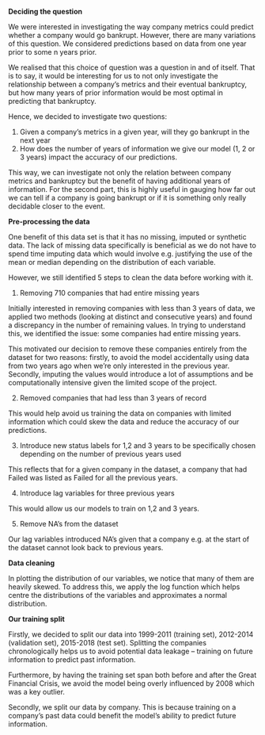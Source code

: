**Deciding the question**

We were interested in investigating the way company metrics could predict whether a company would go bankrupt. However, there are many variations of this question. We considered predictions based on data from one year prior to some n years prior.

We realised that this choice of question was a question in and of itself. That is to say, it would be interesting for us to not only investigate the relationship between a company’s metrics and their eventual bankruptcy, but how many years of prior information would be most optimal in predicting that bankruptcy.

Hence, we decided to investigate two questions:
1.	Given a company’s metrics in a given year, will they go bankrupt in the next year
2.	How does the number of years of information we give our model (1, 2 or 3 years) impact the accuracy of our predictions.
   
This way, we can investigate not only the relation between company metrics and bankruptcy but the benefit of having additional years of information. For the second part, this is highly useful in gauging how far out we can tell if a company is going bankrupt or if it is something only really decidable closer to the event.

**Pre-processing the data**

One benefit of this data set is that it has no missing, imputed or synthetic data. The lack of missing data specifically is beneficial as we do not have to spend time imputing data which would involve e.g. justifying the use of the mean or median depending on the distribution of each variable. 

However, we still identified 5 steps to clean the data before working with it. 

1.	Removing 710 companies that had entire missing years

Initially interested in removing companies with less than 3 years of data, we applied two methods (looking at distinct and consecutive years) and found a discrepancy in the number of remaining values. In trying to understand this, we identified the issue: some companies had entire missing years. 

This motivated our decision to remove these companies entirely from the dataset for two reasons: firstly, to avoid the model accidentally using data from two years ago when we’re only interested in the previous year. Secondly, imputing the values would introduce a lot of assumptions and be computationally intensive given the limited scope of the project.

2.	Removed companies that had less than 3 years of record

This would help avoid us training the data on companies with limited information which could skew the data and reduce the accuracy of our predictions.

3.	Introduce new status labels for 1,2 and 3 years to be specifically chosen depending on the number of previous years used

This reflects that for a given company in the dataset, a company that had Failed was listed as Failed for all the previous years.

4.	Introduce lag variables for three previous years
    
This would allow us our models to train on 1,2 and 3 years.

5.	Remove NA’s from the dataset

Our lag variables introduced NA’s given that a company e.g. at the start of the dataset cannot look back to previous years. 

**Data cleaning** 

In plotting the distribution of our variables, we notice that many of them are heavily skewed. To address this, we apply the log function which helps centre the distributions of the variables and approximates a normal distribution. 

**Our training split** 

Firstly, we decided to split our data into 1999-2011 (training set), 2012-2014 (validation set), 2015-2018 (test set). Splitting the companies chronologically helps us to avoid potential data leakage – training on future information to predict past information. 

Furthermore, by having the training set span both before and after the Great Financial Crisis, we avoid the model being overly influenced by 2008 which was a key outlier. 

Secondly, we split our data by company. This is because training on a company’s past data could benefit the model’s ability to predict future information.




